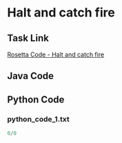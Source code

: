 # Halt and catch fire

## Task Link
[Rosetta Code - Halt and catch fire](https://rosettacode.org/wiki/Halt_and_catch_fire)

## Java Code
## Python Code
### python_code_1.txt
```python
0/0

```

